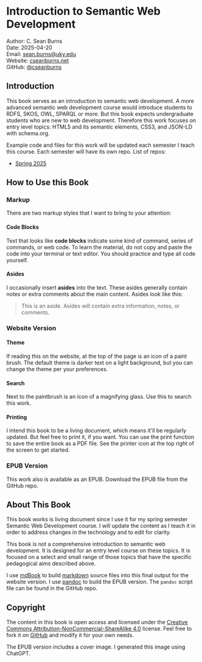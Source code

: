 # Introduction to Semantic Web Development

Author: C. Sean Burns  
Date: 2025-04-20  
Email: sean.burns@uky.edu  
Website: [cseanburns.net](https://cseanburns.net)  
GitHub: [@cseanburns](https://github.com/cseanburns)

## Introduction

This book serves as an introduction to semantic web development.
A more advanced semantic web development course would introduce students to RDFS, SKOS, OWL, SPARQL or more.
But this book expects undergraduate students who are new to web development.
Therefore this work focuses on entry level topics: HTML5 and its semantic elements, CSS3, and JSON-LD with schema.org.

Example code and files for this work will be updated each semester I teach this course.
Each semester will have its own repo.
List of repos:

- [Spring 2025](https://github.com/cseanburns/semantic2025)

## How to Use this Book

### Markup

There are two markup styles that I want to bring to your attention:

#### Code Blocks

Text that looks like **code blocks** indicate some kind of command, series of commands, or web code.
To learn the material, do not copy and paste the code into your terminal or text editor.
You should practice and type all code yourself.

#### Asides

I occasionally insert **asides** into the text.
These asides generally contain notes or extra comments about the main content.
Asides look like this:

> This is an aside.
> Asides will contain extra information, notes, or comments.

### Website Version

#### Theme

If reading this on the website, at the top of the page is an icon of a paint brush.
The default theme is darker text on a light background, but you can change the theme per your preferences.

#### Search

Next to the paintbrush is an icon of a magnifying glass.
Use this to search this work.

#### Printing

I intend this book to be a living document, which means it'll be regularly updated.
But feel free to print it, if you want.
You can use the print function to save the entire book as a PDF file.
See the printer icon at the top right of the screen to get started.

### EPUB Version

This work also is available as an EPUB.
Download the EPUB file from the GitHub repo.

## About This Book

This book works is living document since I use it for my spring semester Semantic Web Development course.
I will update the content as I teach it in order to address changes in the technology and to edit for clarity.

This book is not a comprehensive introduction to semantic web development.
It is designed for an entry level course on these topics.
It is focused on a select and small range of those topics that have the specific pedagogical aims described above.

I use [mdBook][mdbook] to build [markdown][markdown] source files into this final output for the website version.
I use [pandoc](https://pandoc.org/) to build the EPUB version.
The `pandoc` script file can be found in the GitHub repo.

## Copyright

The content in this book is open access and licensed under the
[Creative Commons Attribution-NonCommercial-ShareAlike 4.0][ccbyncsa] license.
Feel free to fork it on [GitHub][semantic_wd_github] and modify it for your own needs.

The EPUB version includes a cover image.
I generated this image using ChatGPT.

[semantic_wd_github]:https://github.com/cseanburns/semantic_web_development
[ccbyncsa]:https://creativecommons.org/licenses/by-nc-sa/4.0/
[markdown]:https://www.markdownguide.org/
[mdbook]:https://github.com/rust-lang/mdBook
